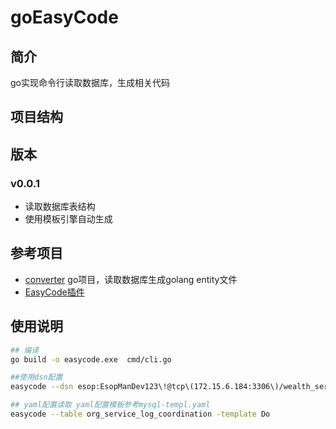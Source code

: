# goEasyCode
## 简介
go实现命令行读取数据库，生成相关代码
## 项目结构
## 版本
### v0.0.1
  - 读取数据库表结构
- 使用模板引擎自动生成

## 参考项目
- [converter](https://github.com/gohouse/converter) go项目，读取数据库生成golang entity文件
- [EasyCode插件](https://github.com/makejavas/EasyCode)


## 使用说明

```bash 
## 编译
go build -o easycode.exe  cmd/cli.go 

##使用dsn配置
easycode --dsn esop:EsopManDev123\!@tcp\(172.15.6.184:3306\)/wealth_service?charset=utf8 --table org_service_log_coordination -template Do

## yaml配置读取 yaml配置模板参考mysql-templ.yaml
easycode --table org_service_log_coordination -template Do
```